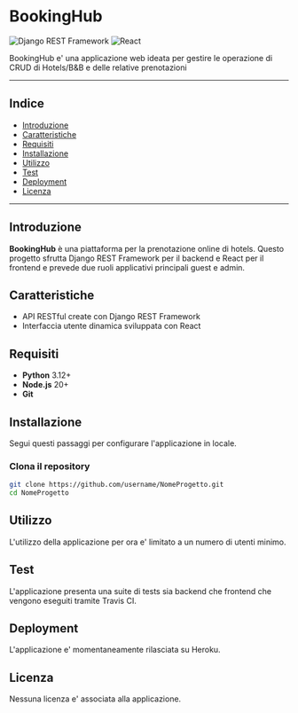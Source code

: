 # BookingHub

![Django REST Framework](https://img.shields.io/badge/Django%20REST%20Framework-3.12+-brightgreen)
![React](https://img.shields.io/badge/React-17+-brightgreen)

BookingHub e' una applicazione web ideata per gestire le operazione di CRUD di Hotels/B&B e delle relative prenotazioni

---

## Indice

- [Introduzione](#introduzione)
- [Caratteristiche](#caratteristiche)
- [Requisiti](#requisiti)
- [Installazione](#installazione)
- [Utilizzo](#utilizzo)
- [Test](#test)
- [Deployment](#deployment)
- [Licenza](#licenza)

---

## Introduzione

**BookingHub** è una piattaforma per la prenotazione online di hotels. Questo progetto sfrutta Django REST Framework per il backend e React per il frontend e prevede due ruoli applicativi principali guest e admin.

## Caratteristiche

- API RESTful create con Django REST Framework
- Interfaccia utente dinamica sviluppata con React

## Requisiti

- **Python** 3.12+
- **Node.js** 20+
- **Git**

## Installazione

Segui questi passaggi per configurare l'applicazione in locale.

### Clona il repository

```bash
git clone https://github.com/username/NomeProgetto.git
cd NomeProgetto
```

## Utilizzo

L'utilizzo della applicazione per ora e' limitato a un numero di utenti minimo.

## Test

L'applicazione presenta una suite di tests sia backend che frontend che vengono eseguiti tramite Travis CI.

## Deployment

L'applicazione e' momentaneamente rilasciata su Heroku.

## Licenza

Nessuna licenza e' associata alla applicazione.